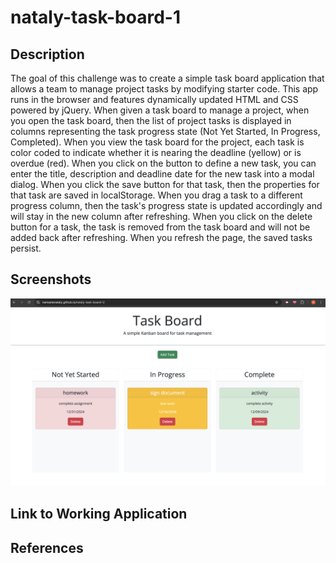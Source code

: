 # nataly-task-board-1

## Description

The goal of this challenge was to create a simple task board application that allows a team to manage project tasks by modifying starter code. This app runs in the browser and features dynamically updated HTML and CSS powered by jQuery. When given a task board to manage a project, when you open the task board, then the list of project tasks is displayed in columns representing the task progress state (Not Yet Started, In Progress, Completed). When you view the task board for the project, each task is color coded to indicate whether it is nearing the deadline (yellow) or is overdue (red). When you click on the button to define a new task, you can enter the title, description and deadline date for the new task into a modal dialog. When you click the save button for that task, then the properties for that task are saved in localStorage. When you drag a task to a different progress column, then the task's progress state is updated accordingly and will stay in the new column after refreshing. When you click on the delete button for a task, the task is removed from the task board and will not be added back after refreshing. When you refresh the page, the saved tasks persist. 

## Screenshots
<img src="/screenshot 1.png">

## Link to Working Application
<link href="https://namastenataly.github.io/nataly-task-board-1/">

## References
<link href="https://www.geeksforgeeks.org/build-a-drag-drop-kanban-board-using-html-css-javascript/">
<link href="https://dhtmlx.com/blog/build-javascript-taskboard-dhtmlx-kanban-tutorial/">
<link href="https://www.youtube.com/watch?v=ecKw7FfikwI">